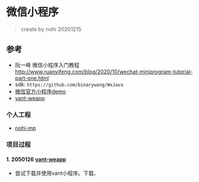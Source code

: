 # 微信小程序

> create by nohi 20201215



## 参考

* 阮一峰 微信小程序入门教程 http://www.ruanyifeng.com/blog/2020/10/wechat-miniprogram-tutorial-part-one.html
* sdk: `https://github.com/binarywang/WxJava`
* [微信官方小程序demo](https://github.com/wechat-miniprogram/miniprogram-demo)
*  [vant-weapp](https://gitee.com/vant-contrib/vant-weapp)

### 个人工程

* [nohi-mp](https://gitee.com/demo-miniapp/nohi-mp.git)

### 项目过程

#### 1. 2050126 [vant-weapp](https://gitee.com/vant-contrib/vant-weapp)

* 尝试下载并使用vant小程序。下载、
